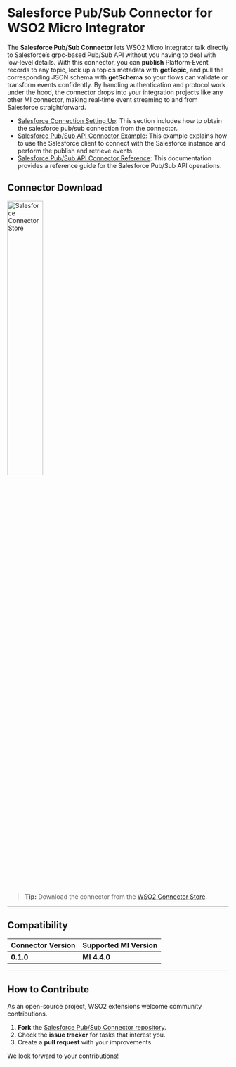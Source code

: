 # Salesforce Pub/Sub Connector for WSO2 Micro Integrator


The **Salesforce Pub/Sub Connector** lets WSO2 Micro Integrator talk directly to Salesforce’s grpc-based Pub/Sub API without you having to deal with low‑level details. With this connector, you can **publish** Platform‑Event records to any topic, look up a topic’s metadata with **getTopic**, and pull the corresponding JSON schema with **getSchema** so your flows can validate or transform events confidently. By handling authentication and protocol work under the hood, the connector drops into your integration projects like any other MI connector, making real‑time event streaming to and from Salesforce straightforward.

* [Salesforce Connection Setting Up]({{base_path}}/reference/connectors/salesforce-pubsub-connector/sf-pubsub-configuration/): This section includes how to obtain the salesforce pub/sub connection from the connector.
* [Salesforce Pub/Sub API Connector Example]({{base_path}}/reference/connectors/salesforce-pubsub-connector/sf-pubsub-example/): This example explains how to use the Salesforce client to connect with the Salesforce instance and perform the publish and retrieve events.
* [Salesforce Pub/Sub API Connector Reference]({{base_path}}/reference/connectors/salesforce-pubsub-connector/sf-pubsub-connector-reference/): This documentation provides a reference guide for the Salesforce Pub/Sub API operations.


## Connector Download

<img src="{{base_path}}/assets/img/integrate/connectors/sf-pubsub/sf-pubsub-connector-icon.png" title="Salesforce Pub/Sub Connector" alt="Salesforce Connector Store" width="40%" height="40%"/>


> **Tip:** Download the connector from the [WSO2 Connector Store](https://store.wso2.com/connector/mi-connector-salesforcepubsub).

---

## Compatibility

| Connector Version | Supported MI Version |
|-------------------|----------------------|
| **0.1.0**         | **MI 4.4.0**         |

---

## How to Contribute

As an open-source project, WSO2 extensions welcome community contributions.

1. **Fork** the [Salesforce Pub/Sub Connector repository](https://github.com/wso2-extensions/esb-connector-salesforcepubsub).
2. Check the **issue tracker** for tasks that interest you.
3. Create a **pull request** with your improvements.

We look forward to your contributions!
